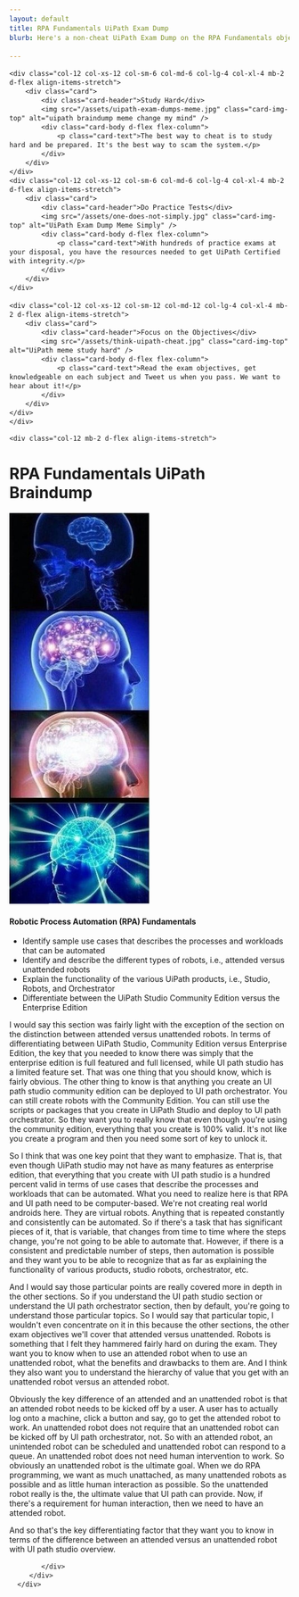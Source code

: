 ```yaml
---
layout: default
title: RPA Fundamentals UiPath Exam Dump
blurb: Here's a non-cheat UiPath Exam Dump on the RPA Fundamentals objective of the Associate Certification Exam.

---
```


<div class="row">



	
	

    <div class="col-12 col-xs-12 col-sm-6 col-md-6 col-lg-4 col-xl-4 mb-2 d-flex align-items-stretch">
        <div class="card">
            <div class="card-header">Study Hard</div>
            <img src="/assets/uipath-exam-dumps-meme.jpg" class="card-img-top" alt="uipath braindump meme change my mind" />
            <div class="card-body d-flex flex-column">
                <p class="card-text">The best way to cheat is to study hard and be prepared. It's the best way to scam the system.</p>
            </div>
        </div>
    </div>
    <div class="col-12 col-xs-12 col-sm-6 col-md-6 col-lg-4 col-xl-4 mb-2 d-flex align-items-stretch">
        <div class="card">
            <div class="card-header">Do Practice Tests</div>
            <img src="/assets/one-does-not-simply.jpg" class="card-img-top" alt="UiPath Exam Dump Meme Simply" />
            <div class="card-body d-flex flex-column">
                <p class="card-text">With hundreds of practice exams at your disposal, you have the resources needed to get UiPath Certified with integrity.</p>
            </div>
        </div>
    </div>

    <div class="col-12 col-xs-12 col-sm-12 col-md-12 col-lg-4 col-xl-4 mb-2 d-flex align-items-stretch">
        <div class="card">
            <div class="card-header">Focus on the Objectives</div>
            <img src="/assets/think-uipath-cheat.jpg" class="card-img-top" alt="UiPath meme study hard" />
            <div class="card-body d-flex flex-column">
                <p class="card-text">Read the exam objectives, get knowledgeable on each subject and Tweet us when you pass. We want to hear about it!</p>
            </div>
        </div>
    </div>
	</div>


<div class="row">
	
	<div class="col-12 mb-2 d-flex align-items-stretch">
   <div class="card mb-2" >
   <div class="card-header"><h1>RPA Fundamentals UiPath Braindump</h1></div>
      <div class="row g-0">
         <div class=" col-lg-4">
		 <p class="card-text text-center">
            <img src="/assets/uipath-exam-dumps.jpg"  alt="UiPath Exam Dumps RPA Objective" class="img-fluid img-thumbnail">
         </p>
		 </div>
         <div class="col-12 col-sm-12 col-lg-8">
            <div class="card-body">
            <h4>Robotic Process Automation (RPA) Fundamentals</h4>
            <ul>
            <li>Identify sample use cases that describes the processes and workloads that can be automated</li>
            <li>Identify and describe the different types of robots, i.e., attended versus unattended robots</li>
            <li>Explain the functionality of the various UiPath products, i.e., Studio, Robots, and Orchestrator</li>
            <li>Differentiate between the UiPath Studio Community Edition versus the Enterprise Edition</li>
            </ul>

<p class="card-text">
I would say this section was fairly light with the exception of the section on the distinction between attended versus unattended robots. In terms of differentiating between UiPath Studio, Community Edition versus Enterprise Edition, the key that you needed to know there was simply that the enterprise edition is full featured and full licensed, while UI path studio has a limited feature set. That was one thing that you should know, which is fairly obvious. The other thing to know is that anything you create an UI path studio community edition can be deployed to UI path orchestrator. You can still create robots with the Community Edition. You can still use the scripts or packages that you create in UiPath Studio and deploy to UI path orchestrator. So they want you to really know that even though you're using the community edition, everything that you create is 100% valid. It's not like you create a program and then you need some sort of key to unlock it.

</p>
<p class="card-text">
So I think that was one key point that they want to emphasize. That is, that even though UiPath studio may not have as many features as enterprise edition, that everything that you create with UI path studio is a hundred percent valid in terms of use cases that describe the processes and workloads that can be automated. What you need to realize here is that RPA and UI path need to be computer-based. We're not creating real world androids here. They are virtual robots. Anything that is repeated constantly and consistently can be automated. So if there's a task that has significant pieces of it, that is variable, that changes from time to time where the steps change, you're not going to be able to automate that. However, if there is a consistent and predictable number of steps, then automation is possible and they want you to be able to recognize that as far as explaining the functionality of various products, studio robots, orchestrator, etc.
</p>
<p class="card-text">
And I would say those particular points are really covered more in depth in the other sections. So if you understand the UI path studio section or understand the UI path orchestrator section, then by default, you're going to understand those particular topics. So I would say that particular topic, I wouldn't even concentrate on it in this because the other sections, the other exam objectives we'll cover that attended versus unattended. Robots is something that I felt they hammered fairly hard on during the exam. They want you to know when to use an attended robot when to use an unattended robot, what the benefits and drawbacks to them are. And I think they also want you to understand the hierarchy of value that you get with an unattended robot versus an attended robot.
</p>
<p class="card-text">
Obviously the key difference of an attended and an unattended robot is that an attended robot needs to be kicked off by a user. A user has to actually log onto a machine, click a button and say, go to get the attended robot to work. An unattended robot does not require that an unattended robot can be kicked off by UI path orchestrator, not. So with an attended robot, an unintended robot can be scheduled and unattended robot can respond to a queue. An unattended robot does not need human intervention to work. So obviously an unattended robot is the ultimate goal. When we do RPA programming, we want as much unattached, as many unattended robots as possible and as little human interaction as possible. So the unattended robot really is the, the ultimate value that UI path can provide. Now, if there's a requirement for human interaction, then we need to have an attended robot.
</p>
<p class="card-text">
And so that's the key differentiating factor that they want you to know in terms of the difference between an attended versus an unattended robot with UI path studio overview. 
</p>
	       
            </div>
         </div>
      </div>
   </div>
</div>

	
	
</div>
